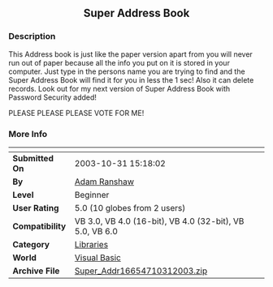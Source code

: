 ﻿<div align="center">

## Super Address Book


</div>

### Description

This Address book is just like the paper version apart from you will never run out of paper because all the info you put on it is stored in your computer. Just type in the persons name you are trying to find and the Super Address Book will find it for you in less the 1 sec! Also it can delete records. Look out for my next version of Super Address Book with Password Security added!

PLEASE PLEASE PLEASE VOTE FOR ME!
 
### More Info
 


<span>             |<span>
---                |---
**Submitted On**   |2003-10-31 15:18:02
**By**             |[Adam Ranshaw](https://github.com/Planet-Source-Code/PSCIndex/blob/master/ByAuthor/adam-ranshaw.md)
**Level**          |Beginner
**User Rating**    |5.0 (10 globes from 2 users)
**Compatibility**  |VB 3\.0, VB 4\.0 \(16\-bit\), VB 4\.0 \(32\-bit\), VB 5\.0, VB 6\.0
**Category**       |[Libraries](https://github.com/Planet-Source-Code/PSCIndex/blob/master/ByCategory/libraries__1-49.md)
**World**          |[Visual Basic](https://github.com/Planet-Source-Code/PSCIndex/blob/master/ByWorld/visual-basic.md)
**Archive File**   |[Super\_Addr16654710312003\.zip](https://github.com/Planet-Source-Code/adam-ranshaw-super-address-book__1-49531/archive/master.zip)








